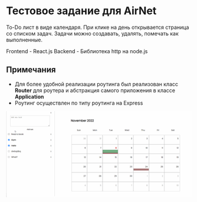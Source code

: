 # Тестовое задание для AirNet

To-Do лист в виде календаря. При клике на день открывается
страница со списком задач. Задачи можно создавать, удалять, помечать как
выполненные.

Frontend - React.js
Backend - Библиотека http на node.js

## Примечания
 
 - Для более удобной реализации роутинга был реализован класс **Router** для роутера и абстракция самого приложения в классе **Application**
 - Роутинг осуществлен по типу роутинга на Express


![Alt Text](https://github.com/Qraree/Qraree/blob/main/gif_todo.gif)

